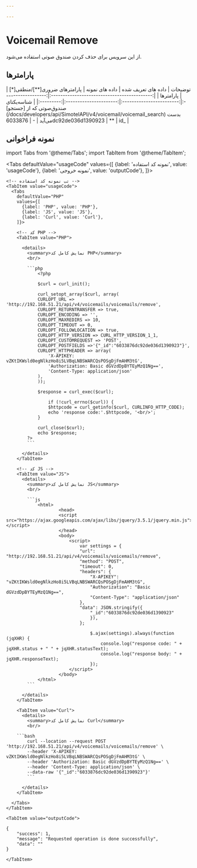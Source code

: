 ```yaml
---

---
```

# Voicemail Remove

از این سرویس برای حذف کردن صندوق صوتی استفاده می‌شود.

## پارامتر‌ها
<div class="custom-table">
|                   توضیحات                   | داده های تعریف شده |      داده های نمونه      | پارامترهای ضروری[**]/منطقی[*] | پارامترها |
|:-------------------------------------------:|:------------------:|:------------------------:|:----------------------:|:---------:|
| شناسه‌یکتای صندوق‌صوتی که از [جستجو](/docs/developers/api/SimotelAPI/v4/voicemail/voicemail_search) بدست می‌آید |          -         | 6033876dc92de036d1390923 |            **           |    id_    |
</div>


## نمونه فراخوانی

<!--  -->


import Tabs from '@theme/Tabs';
import TabItem from '@theme/TabItem';

  <Tabs
    defaultValue="usageCode"
    values={[
      {label: 'نمونه کد استفاده', value: 'usageCode'},
      {label: 'نمونه خروجی', value: 'outputCode'},
    ]}>

    <!-- تب نمونه کد استفاده -->
    <TabItem value="usageCode">
      <Tabs
        defaultValue="PHP"
        values={[
          {label: 'PHP', value: 'PHP'},
          {label: 'JS', value: 'JS'},
          {label: 'Curl', value: 'Curl'},
        ]}>

        <!-- کد PHP -->
        <TabItem value="PHP">
      
          <details>
            <summary>نمایش کامل کد PHP</summary>
            <br/>

			```php
				<?php

				$curl = curl_init();

				curl_setopt_array($curl, array(
				CURLOPT_URL => 'http://192.168.51.21/api/v4/voicemails/voicemails/remove',
				CURLOPT_RETURNTRANSFER => true,
				CURLOPT_ENCODING => '',
				CURLOPT_MAXREDIRS => 10,
				CURLOPT_TIMEOUT => 0,
				CURLOPT_FOLLOWLOCATION => true,
				CURLOPT_HTTP_VERSION => CURL_HTTP_VERSION_1_1,
				CURLOPT_CUSTOMREQUEST => 'POST',
				CURLOPT_POSTFIELDS =>'{"_id":"6033876dc92de036d1390923"}',
				CURLOPT_HTTPHEADER => array(
					'X-APIKEY: vZKtIKWsld0egNlkzHo8i5LVBqLNBSWARCQsPOSgDjFmAHM3tG',
					'Authorization: Basic dGVzdDpBYTEyMzQ1Ng==',
					'Content-Type: application/json'
				),
				));

				$response = curl_exec($curl);

					if (!curl_errno($curl)) {
					$httpcode = curl_getinfo($curl, CURLINFO_HTTP_CODE);
					echo 'response code:'.$httpcode, '<br/>';
				}

				curl_close($curl);
				echo $response;
			?>
			```

          </details>
        </TabItem>

        <!-- کد JS -->
        <TabItem value="JS">
          <details>
            <summary>نمایش کامل کد JS</summary>
            <br/>

			```js
				<html>
						<head>
						<script src="https://ajax.googleapis.com/ajax/libs/jquery/3.5.1/jquery.min.js"></script>
						</head>
						<body>
							<script>
								var settings = {
								"url": "http://192.168.51.21/api/v4/voicemails/voicemails/remove",
								"method": "POST",
								"timeout": 0,
								"headers": {
									"X-APIKEY": "vZKtIKWsld0egNlkzHo8i5LVBqLNBSWARCQsPOSgDjFmAHM3tG",
									"Authorization": "Basic dGVzdDpBYTEyMzQ1Ng==",
									"Content-Type": "application/json"
								},
								"data": JSON.stringify({
									"_id":"6033876dc92de036d1390923"
									}),
								};

									$.ajax(settings).always(function (jqXHR) {
										console.log("response code: " + jqXHR.status + " " + jqXHR.statusText);
										console.log("response body: " + jqXHR.responseText);
									});
							</script>
						</body>
				</html>
			```

          </details>
        </TabItem>

        <TabItem value="Curl">
          <details>
            <summary>نمایش کامل کد Curl</summary>
            <br/>

		```bash
			curl --location --request POST 'http://192.168.51.21/api/v4/voicemails/voicemails/remove' \
			--header 'X-APIKEY: vZKtIKWsld0egNlkzHo8i5LVBqLNBSWARCQsPOSgDjFmAHM3tG' \
			--header 'Authorization: Basic dGVzdDpBYTEyMzQ1Ng==' \
			--header 'Content-Type: application/json' \
			--data-raw '{"_id":"6033876dc92de036d1390923"}'
			```

          </details>
        </TabItem>

      </Tabs>
    </TabItem>

    <TabItem value="outputCode">

```shell
{
    "success": 1,
    "message": "Requested operation is done successfully",
    "data": ""
}
```
    </TabItem>

  </Tabs>

